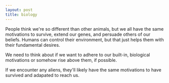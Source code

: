 ```yaml
---
layout: post
title: biology
---
```


People think we're so different than other animals, but we all have the same motivations to survive, extend our genes, and persuade others of our beliefs. Humans can control their environment, but that just helps them with their fundamental desires. 

We need to think about if we want to adhere to our built-in, biological motivations or somehow rise above them, if possible. 

If we encounter any aliens, they'll likely have the same motivations to have survived and adapated to reach us. 
